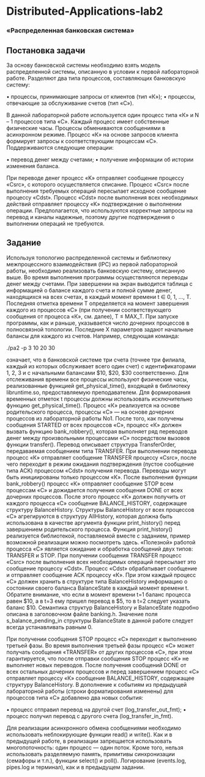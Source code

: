 # Distributed-Applications-lab2 
### «Распределенная банковская система»
## Постановка задачи
За основу банковской системы необходимо взять модель распределенной системы,
описанную в условии к первой лабораторной работе. Разделяют два типа процессов,
составляющих банковскую систему:

• процессы, принимающие запросы от клиентов (тип «К»);
• процессы, отвечающие за обслуживание счетов (тип «С»).

В данной лабораторной работе используется один процесс типа «К» и N – 1
процессов типа «C». Каждый процесс имеет собственные физические часы. Процессы
обмениваются сообщениями в асинхронном режиме.
Процесс «К» на основе запросов клиента формирует запросы к соответствующим
процессам «С». Поддерживаются следующие операции:

• перевод денег между счетами;
• получение информации об истории изменения баланса.

При переводе денег процесс «K» отправляет сообщение процессу «Сsrc», с которого
осуществляется списание. Процесс «Csrc» после выполнения требуемых операций
пересылает исходное сообщение процессу «Сdst». Процесс «Сdst» после выполнения всех
необходимых действий отправляет процессу «K» подтверждение о выполнении операции.
Предполагается, что используются корректные запросы на перевод и каналы надежные,
поэтому другие подтверждения о выполнении операций не требуются.

## Задание
Используя топологию распределенной системы и библиотеку межпроцессного
взаимодействия (IPC) из первой лабораторной работы, необходимо реализовать
банковскую систему, описанную выше.
Во время выполнения программы осуществляются переводы денег между счетами.
При завершении на экран выводится таблица с информацией о балансе каждого счета и
полной сумме денег, находящихся на всех счетах, в каждый момент времени t ∈ 0, 1, ..., T.
Последняя отметка времени T определяется на момент завершения каждого из процессов
«C» (при получении соответствующего сообщения от процесса «К», см. далее), T ≤
MAX_T.
При запуске программы, как и раньше, указывается число дочерних процессов в
полносвязной топологии. Последние X параметров задают начальные балансы для
каждого из счетов. Например, следующая команда:

./pa2 -p 3 10 20 30

означает, что в банковской системе три счета (точнее три филиала, каждый из
которых обслуживает всего один счет) с идентификаторами 1, 2, 3 и с начальными
балансами $10, $20, $30 соответственно.
Для отслеживания времени все процессы используют физические часы,
реализованные функцией get_physical_time(), входящей в библиотеку libruntime.so,
предоставляемую преподавателем. Для формирования временных отметок t процессы
должны использовать исключительно функцию get_physical_time().
Процесс «К» реализуется на основе родительского процесса, процессы «С» — на
основе дочерних процессов из лабораторной работы No1. После того, как получены
сообщения STARTED от всех процессов «С», процесс «К» должен вызвать функцию
bank_robbery(), которая выполняет ряд переводов денег между произвольными
процессами «С» посредством вызовов функции transfer(). Перевод описывает структура
TransferOrder, передаваемая сообщением типа TRANSFER. При выполнении перевода
процесс «К» отправляет сообщение TRANSFER процессу «Csrc», после чего переходит в
режим ожидания подтверждения (пустое сообщение типа ACK) процессом «Сdst»
получения перевода. Переводы могут быть инициированы только процессом «К».
После выполнения функции bank_robbery() процесс «К» отправляет сообщение
STOP всем процессам «С» и дожидается получения сообщения DONE от всех дочерних
процессов. После этого процесс «К» должен получить от каждого процесса «С»
сообщение BALANCE_HISTORY, содержащее структуру BalanceHistory. Структуры
BalanceHistory от всех процессов «С» агрегируются в структуру AllHistory, которая
должна быть использована в качестве аргумента функции print_history() перед
завершением родительского процесса. Функция print_history() реализуется библиотекой,
поставляемой вместе с заданием, пример возможной реализации можно посмотреть здесь.
«Полезной» работой процесса «С» является ожидание и обработка сообщений двух
типов: TRANSFER и STOP. При получении сообщения TRANSFER процесс «Csrc» после
выполнения всех необходимых операций пересылает это сообщение процессу «Cdst».
Процесс «Cdst» обрабатывает сообщение и отправляет сообщение ACK процессу «К». При
этом каждый процесс «С» должен хранить в структуре типа BalanceHistory информацию о
состоянии своего баланса BalanceState в каждый момент времени t. Обратите внимание,
что если в момент времени t=1 баланс процесса равен $10, а в t=3 ему пришел перевод в
$5, то в t=2 следует указать баланс $10. Семантика структур BalanceHistory и BalanceState
подробно описана в заголовочном файле banking.h. Значение поля s_balance_pending_in
структуры BalanceState в данной работе следует всегда устанавливать равным 0.

При получении сообщения STOP процесс «С» переходит к выполнению третьей
фазы. Во время выполнения третьей фазы процесс «С» может получать сообщения
«TRANSFER» от других процессов «С», при этом гарантируется, что после отправки
сообщения STOP процесс «К» не выполняет новых переводов. После получения
сообщений DONE от всех остальных дочерних процессов и перед завершением процесс «С»
отправляет процессу «К» сообщение BALANCE_HISTORY, содержащее структуру
BalanceHistory.
В дополнение к событиям из предыдущей лабораторной работы (строки
форматирования изменены) для процессов типа «С» добавлено два новых события:

• процесс отправил перевод на другой счет (log_transfer_out_fmt);
• процесс получил перевод с другого счета (log_transfer_in_fmt).

Для реализации асинхронного обмена сообщениями необходимо использовать
неблокирующие функции read() и write(). Как и в предыдущей работе, в реализации
запрещается использовать многопоточность: один процесс — один поток. Кроме того,
нельзя использовать разделяемую память, примитивы синхронизации (семафоры и т.п.),
функции select() и poll(). Логирование (events.log, pipes.log и терминал), как и в
предыдущем задании.
